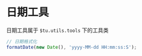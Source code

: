 # 日期工具
日期工具属于 `$tu.utils.tools` 下的工具类

```js
// 日期格式化
formatDate(new Date(), 'yyyy-MM-dd HH:mm:ss:S');
```
